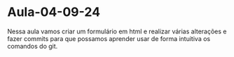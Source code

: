 # Aula-04-09-24

Nessa aula vamos criar um formulário em html e realizar várias alterações e fazer commits para que possamos aprender usar de forma intuitiva os comandos do git.
